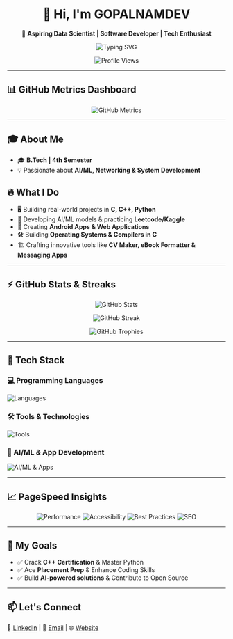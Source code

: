<h1 align="center">👋 Hi, I'm GOPALNAMDEV</h1>

<p align="center">
  🚀 <strong>Aspiring Data Scientist | Software Developer | Tech Enthusiast</strong>
</p>

<p align="center">
  <img src="https://readme-typing-svg.herokuapp.com?font=Fira+Code&size=22&duration=3000&pause=1000&color=F7B801&center=true&vCenter=true&width=500&height=50&lines=🚀+Aspiring+Data+Scientist;💻+Passionate+Developer;🔥+Building+Cool+Projects;📊+AI%2FML+Enthusiast;💡+Always+Learning!" alt="Typing SVG">
</p>

<p align="center">
  <img src="https://komarev.com/ghpvc/?username=GOPALNAMDEV&style=for-the-badge&color=brightgreen" alt="Profile Views">
</p>

---

## 📊 GitHub Metrics Dashboard
<p align="center">
  <img src="https://github.com/GOPALNAMDEV/GOPALNAMDEV/blob/main/github-metrics.svg" alt="GitHub Metrics">
</p>


---

## 🎓 About Me
- 🎓 **B.Tech | 4th Semester**
- 💡 Passionate about **AI/ML, Networking & System Development**

## 🔥 What I Do
- 🖥️ Building real-world projects in **C, C++, Python**
- 🤖 Developing AI/ML models & practicing **Leetcode/Kaggle**
- 📲 Creating **Android Apps & Web Applications**
- 🛠️ Building **Operating Systems & Compilers in C**
- 🏗️ Crafting innovative tools like **CV Maker, eBook Formatter & Messaging Apps**

---

## ⚡ GitHub Stats & Streaks
<p align="center">
  <img src="https://github-readme-stats.vercel.app/api?username=GOPALNAMDEV&show_icons=true&theme=dark" alt="GitHub Stats">
</p>

<p align="center">
  <img src="https://github-readme-streak-stats.herokuapp.com/?user=GOPALNAMDEV&theme=dark" alt="GitHub Streak">
</p>

<p align="center">
  <img src="https://github-profile-trophy.vercel.app/?username=GOPALNAMDEV&theme=dark&margin-w=15" alt="GitHub Trophies">
</p>

---

## 🚀 Tech Stack
### 💻 Programming Languages
<p>
  <img src="https://skillicons.dev/icons?i=c,cpp,python,java,javascript,html,css" title="C, C++, Python, Java, JavaScript, HTML, CSS" alt="Languages"/>
</p>

### 🛠️ Tools & Technologies
<p>
  <img src="https://skillicons.dev/icons?i=git,github,linux,vscode,androidstudio,figma" title="Git, GitHub, Linux, VSCode, Android Studio, Figma" alt="Tools"/>
</p>

### 🤖 AI/ML & App Development
<p>
  <img src="https://skillicons.dev/icons?i=tensorflow,pytorch,flask,django,flutter,mysql" title="TensorFlow, PyTorch, Flask, Django, Flutter, MySQL" alt="AI/ML & Apps"/>
</p>

---

## 📈 PageSpeed Insights
<p align="center">
  <img src="https://img.shields.io/badge/Performance-97-brightgreen?style=for-the-badge" alt="Performance">
  <img src="https://img.shields.io/badge/Accessibility-100-brightgreen?style=for-the-badge" alt="Accessibility">
  <img src="https://img.shields.io/badge/Best%20Practices-100-brightgreen?style=for-the-badge" alt="Best Practices">
  <img src="https://img.shields.io/badge/SEO-100-brightgreen?style=for-the-badge" alt="SEO">
</p>

---

## 📌 My Goals
- ✅ Crack **C++ Certification** & Master Python
- ✅ Ace **Placement Prep** & Enhance Coding Skills
- ✅ Build **AI-powered solutions** & Contribute to Open Source

---

## 📫 Let's Connect
<p>
  💼 <a href="https://www.linkedin.com/in/gopal-namdev-a50403324" target="_blank">LinkedIn</a> | 📧 <a href="mailto:gopaln0369@gmail.com" target="_blank">Email</a> | 🌐 <a href="#">Website</a>
</p>
